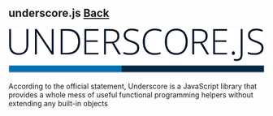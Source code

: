 ## underscore.js [Back](./../JavaScript.md)

![](./underscore.png)

According to the official statement, Underscore is a JavaScript library that provides a whole mess of useful functional programming helpers without extending any built-in objects
